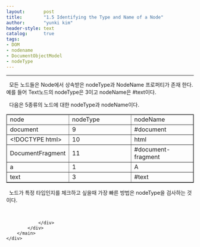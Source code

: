 ```yaml
---
layout:       post
title:        "1.5 Identifying the Type and Name of a Node"
author:       "yunki kim"
header-style: text
catalog:      true
tags: 
- DOM
- nodename
- DocumentObjectModel
- nodeType
---
```


<head></head>
<body id="tt-body-page" class="">
<div id="wrap" class="wrap-right">
    <div id="container">
        <main class="main ">
            <div class="area-main">
                <div class="area-view">
                    <div class="article-header"></div>
                    <hr>
                    <div class="article-view">
                        <div class="contents_style">
                            <p data-ke-size="size16">&nbsp; 모든 노드들은 Node에서 상속받은 nodeType과 NodeName 프로퍼티가 존재 한다. 예를 들어 Text노드의 nodeType은 3이고 nodeName은 #text이다.&nbsp;</p>
<p data-ke-size="size16">&nbsp; 다음은 5종류의 노드에 대한 nodeType과 nodeName이다.</p>
<table style="border-collapse: collapse; width: 100%;" border="1" data-ke-align="alignLeft">
<tbody>
<tr>
<td style="width: 33.3333%;">node</td>
<td style="width: 33.3333%;">nodeType</td>
<td style="width: 33.3333%;">nodeName</td>
</tr>
<tr>
<td style="width: 33.3333%;">document</td>
<td style="width: 33.3333%;">9</td>
<td style="width: 33.3333%;">#document</td>
</tr>
<tr>
<td style="width: 33.3333%;">&lt;!DOCTYPE html&gt;</td>
<td style="width: 33.3333%;">10</td>
<td style="width: 33.3333%;">html</td>
</tr>
<tr>
<td style="width: 33.3333%;">DocumentFragment</td>
<td style="width: 33.3333%;">11</td>
<td style="width: 33.3333%;">#document-fragment</td>
</tr>
<tr>
<td style="width: 33.3333%;">a</td>
<td style="width: 33.3333%;">1</td>
<td style="width: 33.3333%;">A</td>
</tr>
<tr>
<td style="width: 33.3333%;">text</td>
<td style="width: 33.3333%;">3</td>
<td style="width: 33.3333%;">#text</td>
</tr>
</tbody>
</table>
<p data-ke-size="size16">&nbsp; 노드가 특정 타입인지를 체크하고 싶을때 가장 빠른 방법은 nodeType을 검사하는 것이다.</p>
                        </div>
                        <br>
                        <div class="tags"></div>
                    </div>
                    
                </div>
            </div>
        </main>
    </div>
</div>


</body>
